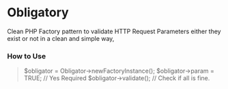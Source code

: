 Obligatory
====================

Clean PHP Factory pattern to validate HTTP Request Parameters either they exist or not in a clean and simple way, 

### How to Use
> $obligator = Obligator->newFactoryInstance();
> $obligator->param = TRUE; // Yes Required
> $obligator->validate(); // Check if all is fine.